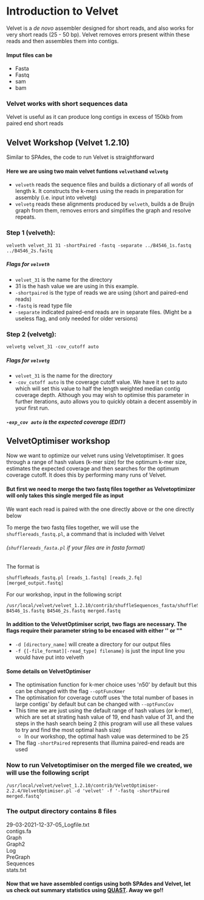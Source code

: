 # Introduction to Velvet

Velvet is a _de novo_ assembler designed for short reads, and also works for very short reads (25 - 50 bp). Velvet removes errors present within these reads and then assembles them into contigs. 

#### Imput files can be
- Fasta
- Fastq
- sam 
- bam 
 
### Velvet works with short sequences data
 
Velvet is useful as it can produce long contigs in excess of 150kb from paired end short reads
 
## Velvet Workshop (Velvet 1.2.10)

Similar to SPAdes, the code to run Velvet is straightforward

#### Here we are using two main velvet funtions ```velveth```and ```velvetg```

- ```velveth``` reads the sequence files and builds a dictionary of all words of length k. It constructs the k-mers using the reads in preparation for assembly (i.e. input into velvetg)
- ```velvetg``` reads these alignments produced by ```velveth```, builds a de Bruijn graph from them, removes errors and simplifies the graph and resolve repeats. 

### Step 1 (velveth):
```
velveth velvet_31 31 -shortPaired -fastq -separate ../B4546_1s.fastq ../B4546_2s.fastq
```
##### Flags for ```velveth```
- ```velvet_31``` is the name for the directory 
- 31 is the hash value we are using in this example. 
- ```-shortpaired``` is the type of reads we are using (short and paired-end reads)
- ```-fastq``` is read type file
- ```-separate```  indicated paired-end reads are in separate files. (Might be a useless flag, and only needed for older versions)

### Step 2 (velvetg):
```
velvetg velvet_31 -cov_cutoff auto
```
##### Flags for ```velvetg```
- ```velvet_31``` is the name for the directory 
- ```-cov_cutoff auto``` is the coverage cutoff value. We have it set to auto which will set this value to half the length weighted median contig coverage depth. Although you may wish to optimise this parameter in further iterations, auto allows you to quickly obtain a decent assembly in your first run.
##### ```-exp_cov auto``` is the expected coverage (**EDIT**)

## VelvetOptimiser workshop
Now we want to optimize our velvet runs using Velvetoptimiser. It goes through a range of hash values (k-mer size) for the optimum k-mer size, estimates the expected coverage and then searches for the optimum coverage cutoff. It does this by performing many runs of Velvet. 

#### But first we need to merge the two fastq files together as Velvetoptimizer will only takes this single merged file as input
We want each read is paired with the one directly above or the one directly below

To merge the two fastq files together, we will use the ```shufflereads_fastq.pl```, a command that is included with Velvet
######  (```shufflereads_fasta.pl``` if your files are in fasta format)

The format is
```
shuffleReads_fastq.pl [reads_1.fastq] [reads_2.fq] [merged_output.fastq]
```
For our workshop, input in the following script
```
/usr/local/velvet/velvet_1.2.10/contrib/shuffleSequences_fasta/shuffleSequences_fastq.pl B4546_1s.fastq B4546_2s.fastq merged.fastq
```

#### In addition to the VelvetOptimiser script, two flags are necessary. The flags require their parameter string to be encased with either '' or ""
- ```-d [directory_name]``` will create a directory for our output files
- ```-f {[-file_format][-read_type] filename}``` is just the input line you would have put into velveth

#### Some details on VelvetOptimiser
- The optimisation function for k-mer choice uses 'n50' by default but this can be changed with the flag ```--optFuncKmer```
- The optimisation for coverage cutoff uses 'the total number of bases in large contigs' by default but can be changed with ```--optFuncCov```
- This time we are just using the default range of hash values (or k-mer), which are set at strating hash value of 19, end hash value of 31, and the steps in the hash search being 2 (this program will use all these values to try and find the most optimal hash size)
 	-  In our workshop, the optimal hash value was determined to be 25
- The flag ```-shortPaired``` represents that illumina paired-end reads are used

### Now to run Velvetoptimiser on the merged file we created, we will use the following script
```
/usr/local/velvet/velvet_1.2.10/contrib/VelvetOptimiser-2.2.4/VelvetOptimiser.pl -d 'velvet' -f '-fastq -shortPaired merged.fastq'
```

### The output directory contains 8 files

29-03-2021-12-37-05_Logfile.txt  
contigs.fa  
Graph  
Graph2  
Log  
PreGraph  
Sequences  
stats.txt

#### Now that we have assembled contigs using both SPAdes and Velvet, let us check out summary statistics using [QUAST](https://github.com/GregK10/722Workshop_Velvet.SPAdes_YY.MY.GK/blob/main/4_QUAST.md). Away we go!!
